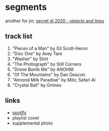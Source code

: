 # segments

another for jin; [secret dj 2020 - objects and lines](../../secretdj/2020.md)

## track list

1. "Pieces of a Man" by Gil Scott-Heron
2. "Disc One" by Avey Tare
3. "Washer" by Slint
4. "The Photograph" by Still Corners
5. "Drone Bomb Me" by ANOHNI
6. "Of The Mountains" by Dan Deacon
7. "Almond Milk Paradise" by Milo; Safari Al
8. "Crystal Ball" by Grimes

## links

- [spotify](https://open.spotify.com/playlist/2lG54dKc1ol8MuH0HiyMK6)
- playlist cover
- supplemental photo

